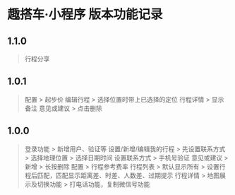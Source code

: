 # 趣搭车·小程序 版本功能记录

## 1.1.0
  > 行程分享

## 1.0.1
  > 配置
    > 起步价
  > 编辑行程
    > 选择位置时带上已选择的定位
  > 行程详情
    > 显示备注
  > 意见或建议
    > 点击删除

## 1.0.0
  > 登录功能
    > 新增用户、验证等
  > 设置/新增/编辑我的行程
    > 先设置联系方式
    > 选择地理位置
    > 选择日期时间
  > 设置联系方式
    > 手机号验证
  > 意见或建议
    > 新增
    > 长按删除
  > 配置
    > 行程参考费率
  > 行程列表
    > 默认显示所有
    > 设置行程后匹配，匹配显示距离差、时差、人数差、过期提示
  > 行程详情
    > 地图展示及切换功能
    > 打电话功能，复制微信号功能
